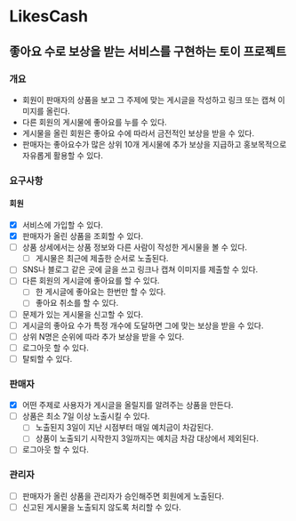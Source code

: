 # LikesCash
## 좋아요 수로 보상을 받는 서비스를 구현하는 토이 프로젝트

### 개요
- 회원이 판매자의 상품을 보고 그 주제에 맞는 게시글을 작성하고 링크 또는 캡쳐 이미지를 올린다.
- 다른 회원의 게시물에 좋아요를 누를 수 있다.
- 게시물을 올린 회원은 좋아요 수에 따라서 금전적인 보상을 받을 수 있다.
- 판매자는 좋아요수가 많은 상위 10개 게시물에 추가 보상을 지급하고 홍보목적으로 자유롭게 활용할 수 있다.

### 요구사항
#### 회원
- [x] 서비스에 가입할 수 있다.
- [x] 판매자가 올린 상품을 조회할 수 있다.
- [ ] 상품 상세에서는 상품 정보와 다른 사람이 작성한 게시물을 볼 수 있다.
  - [ ] 게시물은 최근에 제출한 순서로 노출된다. 
- [ ] SNS나 블로그 같은 곳에 글을 쓰고 링크나 캡쳐 이미지를 제출할 수 있다.
- [ ] 다른 회원의 게시글에 좋아요를 할 수 있다.
  - [ ] 한 게시글에 좋아요는 한번만 할 수 있다.
  - [ ] 좋아요 취소를 할 수 있다.
- [ ] 문제가 있는 게시물을 신고할 수 있다. 
- [ ] 게시글의 좋아요 수가 특정 개수에 도달하면 그에 맞는 보상을 받을 수 있다.
- [ ] 상위 N명은 순위에 따라 추가 보상을 받을 수 있다.
- [ ] 로그아웃 할 수 있다.
- [ ] 탈퇴할 수 있다.

### 판매자
- [x] 어떤 주제로 사용자가 게시글을 올릴지를 알려주는 상품을 만든다.
- [ ] 상품은 최소 7일 이상 노출시킬 수 있다.
  - [ ] 노출된지 3일이 지난 시점부터 매일 예치금이 차감된다.
  - [ ] 상품이 노출되기 시작한지 3일까지는 예치금 차감 대상에서 제외된다.
- [ ] 로그아웃 할 수 있다.

### 관리자
- [ ] 판매자가 올린 상품을 관리자가 승인해주면 회원에게 노출된다.
- [ ] 신고된 게시물을 노출되지 않도록 처리할 수 있다.
